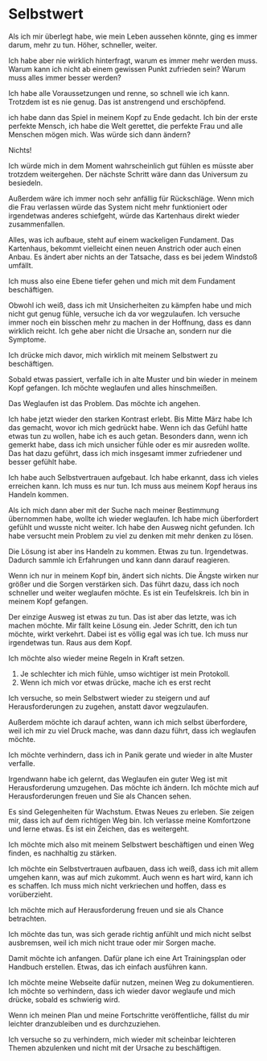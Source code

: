 # Selbstwert

Als ich mir überlegt habe, wie mein Leben aussehen könnte, ging es immer darum, mehr zu tun. Höher, schneller, weiter.

Ich habe aber nie wirklich hinterfragt, warum es immer mehr werden muss. Warum kann ich nicht ab einem gewissen Punkt zufrieden sein? Warum muss alles immer besser werden?

Ich habe alle Voraussetzungen und renne, so schnell wie ich kann. Trotzdem ist es nie genug. Das ist anstrengend und erschöpfend.

ich habe dann das Spiel in meinem Kopf zu Ende gedacht. Ich bin der erste perfekte Mensch, ich habe die Welt gerettet, die perfekte Frau und alle Menschen mögen mich. Was würde sich dann ändern?

Nichts!

Ich würde mich in dem Moment wahrscheinlich gut fühlen es müsste aber trotzdem weitergehen. Der nächste Schritt wäre dann das Universum zu besiedeln.

Außerdem wäre ich immer noch sehr anfällig für Rückschläge. Wenn mich die Frau verlassen würde das System nicht mehr funktioniert oder irgendetwas anderes schiefgeht, würde das Kartenhaus direkt wieder zusammenfallen.

Alles, was ich aufbaue, steht auf einem wackeligen Fundament. Das Kartenhaus, bekommt vielleicht einen neuen Anstrich oder auch einen Anbau. Es ändert aber nichts an der Tatsache, dass es bei jedem Windstoß umfällt.

Ich muss also eine Ebene tiefer gehen und mich mit dem Fundament beschäftigen.

Obwohl ich weiß, dass ich mit Unsicherheiten zu kämpfen habe und mich nicht gut genug fühle, versuche ich da vor wegzulaufen. Ich versuche immer noch ein bisschen mehr zu machen in der Hoffnung, dass es dann wirklich reicht. Ich gehe aber nicht die Ursache an, sondern nur die Symptome.

Ich drücke mich davor, mich wirklich mit meinem Selbstwert zu beschäftigen.

Sobald etwas passiert, verfalle ich in alte Muster und bin wieder in meinem Kopf gefangen. Ich möchte weglaufen und alles hinschmeißen.

Das Weglaufen ist das Problem. Das möchte ich angehen.

Ich habe jetzt wieder den starken Kontrast erlebt. Bis Mitte März habe Ich das gemacht, wovor ich mich gedrückt habe. Wenn ich das Gefühl hatte etwas tun zu wollen, habe ich es auch getan. Besonders dann, wenn ich gemerkt habe, dass ich mich unsicher fühle oder es mir ausreden wollte. Das hat dazu geführt, dass ich mich insgesamt immer zufriedener und besser gefühlt habe.

Ich habe auch Selbstvertrauen aufgebaut. Ich habe erkannt, dass ich vieles erreichen kann. Ich muss es nur tun. Ich muss aus meinem Kopf heraus ins Handeln kommen.

Als ich mich dann aber mit der Suche nach meiner Bestimmung übernommen habe, wollte ich wieder weglaufen. Ich habe mich überfordert gefühlt und wusste nicht weiter. Ich habe den Ausweg nicht gefunden. Ich habe versucht mein Problem zu viel zu denken mit mehr denken zu lösen.

Die Lösung ist aber ins Handeln zu kommen. Etwas zu tun. Irgendetwas. Dadurch sammle ich Erfahrungen und kann dann darauf reagieren.

Wenn ich nur in meinem Kopf bin, ändert sich nichts. Die Ängste wirken nur größer und die Sorgen verstärken sich. Das führt dazu, dass ich noch schneller und weiter weglaufen möchte. Es ist ein Teufelskreis. Ich bin in meinem Kopf gefangen.

Der einzige Ausweg ist etwas zu tun. Das ist aber das letzte, was ich machen möchte. Mir fällt keine Lösung ein. Jeder Schritt, den ich tun möchte, wirkt verkehrt. Dabei ist es völlig egal was ich tue. Ich muss nur irgendetwas tun. Raus aus dem Kopf.

Ich möchte also wieder meine Regeln in Kraft setzen.

1. Je schlechter ich mich fühle, umso wichtiger ist mein Protokoll.
2. Wenn ich mich vor etwas drücke, mache ich es erst recht

Ich versuche, so mein Selbstwert wieder zu steigern und auf Herausforderungen zu zugehen, anstatt davor wegzulaufen.

Außerdem möchte ich darauf achten, wann ich mich selbst überfordere, weil ich mir zu viel Druck mache, was dann dazu führt, dass ich weglaufen möchte.

Ich möchte verhindern, dass ich in Panik gerate und wieder in alte Muster verfalle.

Irgendwann habe ich gelernt, das Weglaufen ein guter Weg ist mit Herausforderung umzugehen. Das möchte ich ändern. Ich möchte mich auf Herausforderungen freuen und Sie als Chancen sehen.

Es sind Gelegenheiten für Wachstum. Etwas Neues zu erleben. Sie zeigen mir, dass ich auf dem richtigen Weg bin. Ich verlasse meine Komfortzone und lerne etwas. Es ist ein Zeichen, das es weitergeht.

Ich möchte mich also mit meinem Selbstwert beschäftigen und einen Weg finden, es nachhaltig zu stärken.

Ich möchte ein Selbstvertrauen aufbauen, dass ich weiß, dass ich mit allem umgehen kann, was auf mich zukommt. Auch wenn es hart wird, kann ich es schaffen. Ich muss mich nicht verkriechen und hoffen, dass es vorüberzieht.

Ich möchte mich auf Herausforderung freuen und sie als Chance betrachten.

Ich möchte das tun, was sich gerade richtig anfühlt und mich nicht selbst ausbremsen, weil ich mich nicht traue oder mir Sorgen mache.

Damit möchte ich anfangen. Dafür plane ich eine Art Trainingsplan oder Handbuch erstellen. Etwas, das ich einfach ausführen kann.

Ich möchte meine Webseite dafür nutzen, meinen Weg zu dokumentieren. Ich möchte so verhindern, dass ich wieder davor weglaufe und mich drücke, sobald es schwierig wird.

Wenn ich meinen Plan und meine Fortschritte veröffentliche, fällst du mir leichter dranzubleiben und es durchzuziehen.

Ich versuche so zu verhindern, mich wieder mit scheinbar leichteren Themen abzulenken und nicht mit der Ursache zu beschäftigen.
